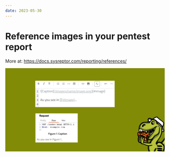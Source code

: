 ```yaml
---
date: 2023-05-30
---
```


# Reference images in your pentest report
More at: https://docs.sysreptor.com/reporting/references/

![Referencing images](../../images/show/reference_image.png)
